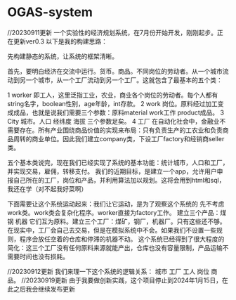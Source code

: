 # OGAS-system

//20230911更新
一个实验性的经济规划系统，在7月份开始开发，刚刚起步。正在更新ver0.3
以下是我的构建思路：

先构建静态的系统，让系统的框架清晰。

首先，要明白经济在交流中运行。货币。商品。不同岗位的劳动者。从一个城市流动到另一个城市，从一个工厂流动到另一个工厂。这就包含了最基本的五个类：

1 worker 即工人，这里泛指工业，农业，商业各个岗位的劳动者。每个人都有string名字，boolean性别，age年龄，int存款。
2 work 岗位。原料经过加工变成成品，也就是说我们需要三个参数：原料material work工作 product成品。
3 City 城市。人口 经纬度 海拔 三个参数足矣。
4 工厂 在自动化社会中，金融业不需要存在。所有产业围绕商品价值的实现来布局：只有负责生产的工农业和负责商品周转的商业单位。因此我们建立company类，下设工厂factory和经销商seller类。

五个基本类说完，现在我们已经实现了系统的基本功能：统计城市，人口和工厂，并实现交易，雇佣，转移支付。
我们的近期目标，是建立一个app，允许用户申报自己所在的工厂，岗位和产品，并利用算法加以规划。这将会用到html和sql，我还在学（对不起我好菜啊）

下面需要让这个系统运动起来：我们让它运动，是为了观察这个系统的
先不考虑work类。work类会复杂化程序。worker直接为factory工作。
建立三个产品：煤 钢 机器 它们互为原料。建立三个工厂：煤矿，钢厂，机器厂。只有这些还不够。在现实中，工厂会自己去交易，但是在模拟系统中不会。如果我们不设置一些规则，程序会放任空着的仓库和停滞的机器不动。
这个系统已经得到了很大程度的简化：这三个工厂没有任何原料来源就能产出，仓库也没有容量限制，产品运输不需要时间也没有损耗。



//20230912更新
我们来理一下这个系统的逻辑关系：
城市 工厂 工人 岗位 商品。
//20230919更新
由于我要做创新实践，这个项目停止到2024年1月15日，在此之后我会继续发布更新
